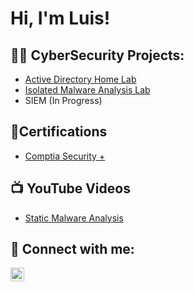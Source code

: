 <h1>Hi, I'm Luis! </h1>

<h2>👨‍💻 CyberSecurity Projects:</h2>

- [Active Directory Home Lab](https://github.com/luispineda0/Active-Directory-Home-Lab/blob/main/README.md)
- [Isolated Malware Analysis Lab](https://github.com/luispineda0/Malware-Analysis/blob/main/README.md)
- SIEM (In Progress)

<h2>📃Certifications</h2>

- [Comptia Security +](https://www.credly.com/users/luis-pineda.26499a7c/badges)

<h2>📺 YouTube Videos</h2>

- [Static Malware Analysis](https://youtu.be/hOblB5tbNkw)

<h2> 🤳 Connect with me:</h2>


[<img align="left" alt="JoshMadakor | LinkedIn" width="22px" src="https://cdn.jsdelivr.net/npm/simple-icons@v3/icons/linkedin.svg" />][linkedin]



[linkedin]: https://linkedin.com/in/luis-pineda-36b738129





